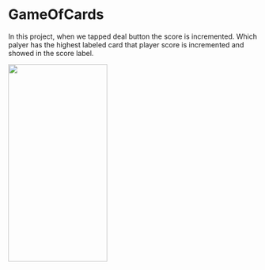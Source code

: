 # GameOfCards

In this project, when we tapped deal button the score is incremented.
Which palyer has the highest labeled card that player score is incremented and showed in the score label.

<img src="![Simulator Screen Shot - iPhone XR - 2021-08-02 at 13 46 20](https://user-images.githubusercontent.com/88314161/128012618-b7d4a561-699b-4d26-9b91-dbb55d524b59.png)" width="200" height="400" />

